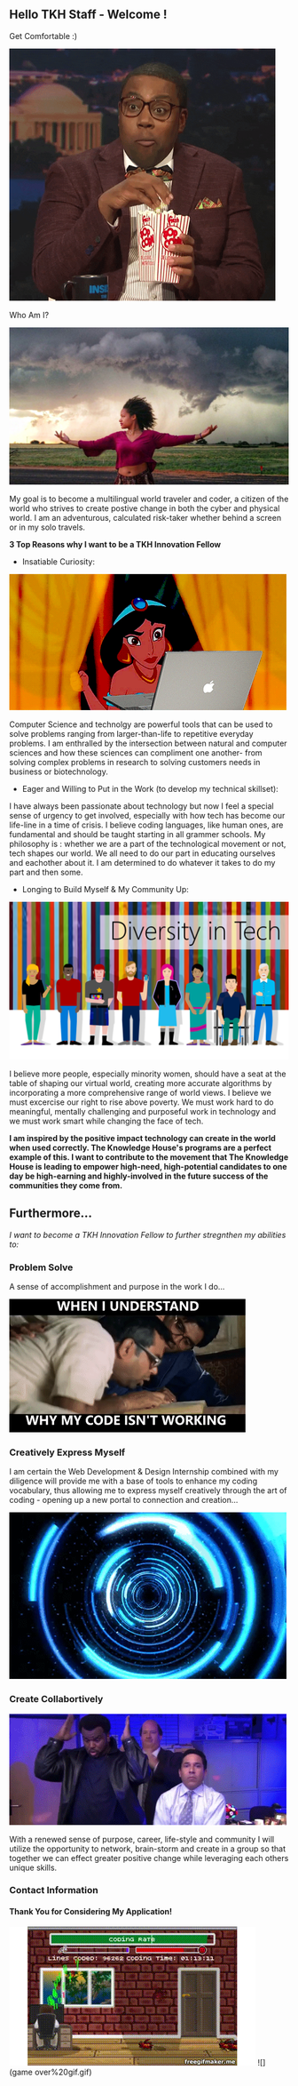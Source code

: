 ## Hello TKH Staff - Welcome ! 

 Get Comfortable :)

![](popcorn.gif)

</div>

Who Am I?

![](tornado.jpeg)

My goal is to become a multilingual world traveler and coder, a citizen of the world who strives to create postive change in both the cyber and physical world. I am an adventurous, calculated risk-taker whether behind a screen or in my solo travels.

**3 Top Reasons why I want to be a TKH Innovation Fellow**

* Insatiable Curiosity:

![](jasminecomp.gif) 

Computer Science and technolgy are powerful tools that can be used to solve problems ranging from larger-than-life to repetitive everyday problems. I am enthralled by the intersection between natural and computer sciences and how these sciences can compliment one another- from solving complex problems in research to solving customers needs in business or biotechnology.

 * Eager and Willing to Put in the Work (to develop my technical skillset):

I have always been passionate about technology but now I feel a special sense of urgency to get involved, especially with how tech has become our life-line in a time of crisis. I believe coding languages, like human ones, are fundamental and should be taught starting in all grammer schools. My philosophy is : whether we are a part of the technological movement or not, tech shapes our world. We all need to do our part in educating ourselves and eachother about it. I am determined to do whatever it takes to do my part and then some.

 * Longing to Build Myself & My Community Up:

![](diversity%20in%20tech.png)

I believe more people, especially minority women, should have a seat at the table of shaping our virtual world, creating more accurate algorithms by incorporating a more comprehensive range of world views. I believe we must excercise our right to rise above poverty. We must work hard to do meaningful, mentally challenging and purposeful work in technology and we must work smart while changing the face of tech.

**I am inspired by the positive impact technology can create in the world when used correctly. The Knowledge House's programs are a perfect example of this. I want to contribute to the movement that The Knowledge House is leading to empower high-need, high-potential candidates to one day be high-earning and highly-involved in the future success of the communities they come from.**


## Furthermore...
_I want to become a TKH Innovation Fellow to further stregnthen my abilities to:_

### Problem Solve
A sense of accomplishment and purpose in the work I do...

![](aha%20moment%20code.gif)

### Creatively Express Myself
I am certain the Web Development & Design Internship combined with my diligence will provide me with a base of tools to enhance my coding vocabulary, thus allowing me to express myself creatively through the art of coding - opening up a new portal to connection and creation...

![](portal%20cs.gif)

### Create Collabortively
![](teamworkoffice.gif)

With a renewed sense of purpose, career, life-style and community I will utilize the opportunity to network, brain-storm and create in a group so that together we can effect greater positive change while leveraging each others unique skills.


### Contact Information

#### Thank You for Considering My Application!

![](codingvideogame.gif)
![](game over%20gif.gif)



